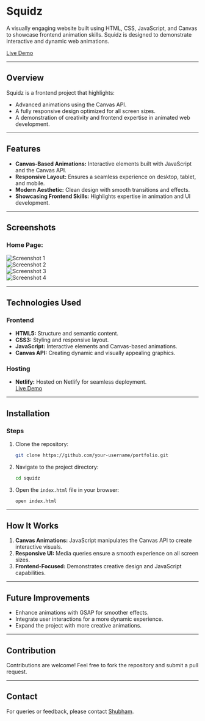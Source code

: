 # Squidz  
A visually engaging website built using HTML, CSS, JavaScript, and Canvas to showcase frontend animation skills. Squidz is designed to demonstrate interactive and dynamic web animations.  

[Live Demo](https://squidz.netlify.app/)  

---  
## Overview  
Squidz is a frontend project that highlights:  
- Advanced animations using the Canvas API.  
- A fully responsive design optimized for all screen sizes.  
- A demonstration of creativity and frontend expertise in animated web development.  

---  
## Features  
- **Canvas-Based Animations:** Interactive elements built with JavaScript and the Canvas API.  
- **Responsive Layout:** Ensures a seamless experience on desktop, tablet, and mobile.  
- **Modern Aesthetic:** Clean design with smooth transitions and effects.  
- **Showcasing Frontend Skills:** Highlights expertise in animation and UI development.  

---  
## Screenshots  
### Home Page:  
![Screenshot 1](./Screenshots/ss1.png)  
![Screenshot 2](./Screenshots/ss2.png)  
![Screenshot 3](./Screenshots/ss3.png)  
![Screenshot 4](./Screenshots/ss4.png)  

---  
## Technologies Used  
### Frontend  
- **HTML5:** Structure and semantic content.  
- **CSS3:** Styling and responsive layout.  
- **JavaScript:** Interactive elements and Canvas-based animations.  
- **Canvas API:** Creating dynamic and visually appealing graphics.  

### Hosting  
- **Netlify:** Hosted on Netlify for seamless deployment.  
[Live Demo](https://squidz.netlify.app/)  

---  
## Installation

### Steps
1. Clone the repository:
   ```bash
   git clone https://github.com/your-username/portfolio.git
   ```

2. Navigate to the project directory:
   ```bash
   cd squidz  

   ```

3. Open the `index.html` file in your browser:
   ```bash
   open index.html
   ```

---

## How It Works
1. **Canvas Animations:** JavaScript manipulates the Canvas API to create interactive visuals.
2. **Responsive UI:** Media queries ensure a smooth experience on all screen sizes.
3. **Frontend-Focused:** Demonstrates creative design and JavaScript capabilities.

---

## Future Improvements
- Enhance animations with GSAP for smoother effects.
- Integrate user interactions for a more dynamic experience.
- Expand the project with more creative animations.

---

## Contribution
Contributions are welcome! Feel free to fork the repository and submit a pull request.

---

## Contact
For queries or feedback, please contact [Shubham](mailto:shubhamjaishu@gmail.com).
